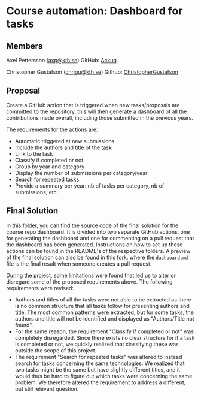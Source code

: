 # Course automation: Dashboard for tasks

## Members

Axel Pettersson (axp@kth.se)
GitHub: [Ackuq](https://github.com/Ackuq)

Christopher Gustafson (chrigu@kth.se)
Github: [ChristopherGustafson](https://github.com/ChristopherGustafson)

## Proposal

Create a GitHub action that is triggered when new tasks/proposals are committed to the repository, this will then generate a dashboard of all the contributions made overall, including those submitted in the previous years.

The requirements for the actions are:

-   Automatic triggered at new submissions
-   Include the authors and title of the task
-   Link to the task
-   Classify if completed or not
-   Group by year and category
-   Display the number of submissions per category/year
-   Search for repeated tasks
-   Provide a summary per year: nb of tasks per category, nb of submissions, etc.

## Final Solution

In this folder, you can find the source code of the final solution for the course repo dashboard. It is divided into two separate GitHub actions, one for generating the dashboard and one for commenting on a pull request that the dashboard has been generated. Instructions on how to set up these actions can be found in the README's of the respective folders. A preview of the final solution can also be found in this [fork.](https://github.com/Ackuq/devops-course) where the ```dashboard.md``` file is the final result when someone creates a pull request.

During the project, some limitations were found that led us to alter or disregard some of the proposed requirements above. The following requirements were revised:

* Authors and titles of all the tasks were not able to be extracted as there is no common structure that all tasks follow for presenting authors and title. The most common patterns were extracted, but for some tasks, the authors and title will not be identified and displayed as "Authors/Title not found".
* For the same reason, the requirement "Classify if completed or not" was completely disregarded. Since there exists no clear structure for if a task is completed or not, we quickly realized that classifying these was outside the scope of this project.
* The requirement "Search for repeated tasks" was altered to instead search for tasks concerning the same technologies. We realized that two tasks might be the same but have slightly different titles, and it would thus be hard to figure out which tasks were concerning the same problem. We therefore altered the requirement to address a different, but still relevant question.